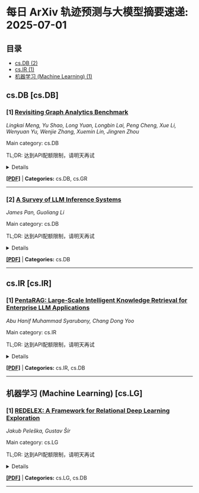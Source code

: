 # 每日 ArXiv 轨迹预测与大模型摘要速递: 2025-07-01

## 目录

- [cs.DB (2)](#cs-db)
- [cs.IR (1)](#cs-ir)
- [机器学习 (Machine Learning) (1)](#cs-lg)

## cs.DB [cs.DB]
### [1] [Revisiting Graph Analytics Benchmark](https://arxiv.org/abs/2506.21811)
*Lingkai Meng, Yu Shao, Long Yuan, Longbin Lai, Peng Cheng, Xue Li, Wenyuan Yu, Wenjie Zhang, Xuemin Lin, Jingren Zhou*

Main category: cs.DB

TL;DR: 达到API配额限制，请明天再试


<details>
  <summary>Details</summary>
Motivation: Error: API quota exceeded

Method: Error: API quota exceeded

Result: Error: API quota exceeded

Conclusion: 请联系管理员或等待明天API配额重置。

Abstract: The rise of graph analytics platforms has led to the development of various benchmarks for evaluating and comparing platform performance. However, existing benchmarks often fall short of fully assessing performance due to limitations in core algorithm selection, data generation processes (and the corresponding synthetic datasets), as well as the neglect of API usability evaluation. To address these shortcomings, we propose a novel graph analytics benchmark. First, we select eight core algorithms by extensively reviewing both academic and industrial settings. Second, we design an efficient and flexible data generator and produce eight new synthetic datasets as the default datasets for our benchmark. Lastly, we introduce a multi-level large language model (LLM)-based framework for API usability evaluation-the first of its kind in graph analytics benchmarks. We conduct comprehensive experimental evaluations on existing platforms (GraphX, PowerGraph, Flash, Grape, Pregel+, Ligra and G-thinker). The experimental results demonstrate the superiority of our proposed benchmark.

</details>

[**[PDF]**](https://arxiv.org/pdf/2506.21811) | **Categories:** cs.DB, cs.GR

---

### [2] [A Survey of LLM Inference Systems](https://arxiv.org/abs/2506.21901)
*James Pan, Guoliang Li*

Main category: cs.DB

TL;DR: 达到API配额限制，请明天再试


<details>
  <summary>Details</summary>
Motivation: Error: API quota exceeded

Method: Error: API quota exceeded

Result: Error: API quota exceeded

Conclusion: 请联系管理员或等待明天API配额重置。

Abstract: The past few years has witnessed specialized large language model (LLM) inference systems, such as vLLM, SGLang, Mooncake, and DeepFlow, alongside rapid LLM adoption via services like ChatGPT. Driving these system design efforts is the unique autoregressive nature of LLM request processing, motivating new techniques for achieving high performance while preserving high inference quality over high-volume and high-velocity workloads. While many of these techniques are discussed across the literature, they have not been analyzed under the framework of a complete inference system, nor have the systems themselves been analyzed and compared.   In this survey, we review these techniques, starting from operators and algorithms for request processing, then moving on to techniques for model optimization and execution, including kernel design, batching, and scheduling, before ending with techniques for memory management, including paged memory, eviction and offloading techniques, quantization, and cache persistence. Through these discussions, we show that these techniques fundamentally rely on load prediction, adaptive mechanisms, and cost reduction in order to overcome the challenges introduced by autoregressive generation and achieve the goals of the system. We then discuss how these techniques can be combined to form single-replica and multi-replica inference systems, including disaggregated inference systems that offer more control over resource allocation and serverless systems that can be deployed over shared hardware infrastructure. We end with a discussion of remaining challenges.

</details>

[**[PDF]**](https://arxiv.org/pdf/2506.21901) | **Categories:** cs.DB

---


## cs.IR [cs.IR]
### [1] [PentaRAG: Large-Scale Intelligent Knowledge Retrieval for Enterprise LLM Applications](https://arxiv.org/abs/2506.21593)
*Abu Hanif Muhammad Syarubany, Chang Dong Yoo*

Main category: cs.IR

TL;DR: 达到API配额限制，请明天再试


<details>
  <summary>Details</summary>
Motivation: Error: API quota exceeded

Method: Error: API quota exceeded

Result: Error: API quota exceeded

Conclusion: 请联系管理员或等待明天API配额重置。

Abstract: Enterprise deployments of large-language model (LLM) demand continuously changing document collections with sub-second latency and predictable GPU cost requirements that classical Retrieval-Augmented Generation (RAG) pipelines only partially satisfy. We present PentaRAG, a five-layer module that routes each query through two instant caches (fixed key-value and semantic), a memory-recall mode that exploits the LLM's own weights, an adaptive session memory, and a conventional retrieval-augmentation layer. Implemented with Mistral-8B, Milvus and vLLM, the system can answer most repeated or semantically similar questions from low-latency caches while retaining full retrieval for novel queries. On the TriviaQA domain, LoRA fine-tuning combined with the memory-recall layer raises answer similarity by approximately 8% and factual correctness by approximately 16% over the base model. Under a nine-session runtime simulation, cache warming reduces mean latency from several seconds to well below one second and shifts traffic toward the fast paths. Resource-efficiency tests show that PentaRAG cuts average GPU time to 0.248 seconds per query, roughly half that of a naive RAG baseline, and sustains an aggregate throughput of approximately 100,000 queries per second on our setup. These results demonstrate that a layered routing strategy can deliver freshness, speed, and efficiency simultaneously in production-grade RAG systems.

</details>

[**[PDF]**](https://arxiv.org/pdf/2506.21593) | **Categories:** cs.IR, cs.DB

---


## 机器学习 (Machine Learning) [cs.LG]
### [1] [REDELEX: A Framework for Relational Deep Learning Exploration](https://arxiv.org/abs/2506.22199)
*Jakub Peleška, Gustav Šír*

Main category: cs.LG

TL;DR: 达到API配额限制，请明天再试


<details>
  <summary>Details</summary>
Motivation: Error: API quota exceeded

Method: Error: API quota exceeded

Result: Error: API quota exceeded

Conclusion: 请联系管理员或等待明天API配额重置。

Abstract: Relational databases (RDBs) are widely regarded as the gold standard for storing structured information. Consequently, predictive tasks leveraging this data format hold significant application promise. Recently, Relational Deep Learning (RDL) has emerged as a novel paradigm wherein RDBs are conceptualized as graph structures, enabling the application of various graph neural architectures to effectively address these tasks. However, given its novelty, there is a lack of analysis into the relationships between the performance of various RDL models and the characteristics of the underlying RDBs.   In this study, we present REDELEX$-$a comprehensive exploration framework for evaluating RDL models of varying complexity on the most diverse collection of over 70 RDBs, which we make available to the community. Benchmarked alongside key representatives of classic methods, we confirm the generally superior performance of RDL while providing insights into the main factors shaping performance, including model complexity, database sizes and their structural properties.

</details>

[**[PDF]**](https://arxiv.org/pdf/2506.22199) | **Categories:** cs.LG, cs.DB

---
